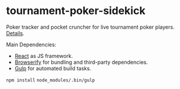 tournament-poker-sidekick
=========================

Poker tracker and pocket cruncher for live tournament poker players.
[Details](http://ngokevin.com/blog/poker19/).

Main Dependencies:

- [React](http://facebook.github.io/react/) as JS framework.
- [Browserify](http://browserify.org/) for bundling and third-party
  dependencies.
- [Gulp](http://gulpjs.com) for automated build tasks.

```npm install```
```node_modules/.bin/gulp```
